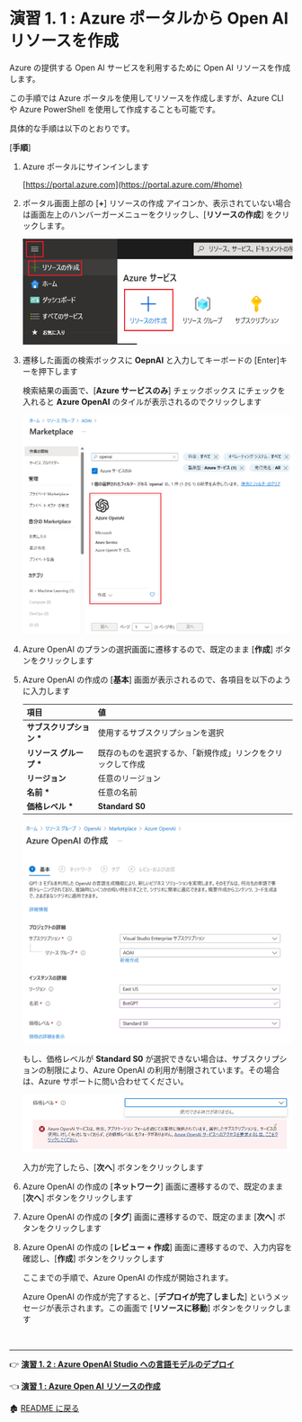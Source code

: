 # 演習 1. 1  : Azure ポータルから Open AI リソースを作成

Azure の提供する Open AI サービスを利用するために Open AI リソースを作成します。

この手順では Azure ポータルを使用してリソースを作成しますが、Azure CLI や Azure PowerShell を使用して作成することも可能です。

具体的な手順は以下のとおりです。

\[**手順**\]

1. Azure ポータルにサインインします

    [https://portal.azure.com](https://portal.azure.com/#home)

2. ポータル画面上部の \[**+**\] リソースの作成 アイコンか、表示されていない場合は画面左上のハンバーガーメニューをクリックし、\[**リソースの作成**\] をクリックします。

    ![リソースの作成](images/Create_AzureResource.png)

3. 遷移した画面の検索ボックスに **OepnAI** と入力してキーボードの \[Enter\]キーを押下します

    検索結果の画面で、\[**Azure サービスのみ**\] チェックボックス にチェックを入れると **Azure OpenAI** のタイルが表示されるのでクリックします

    ![OpenAI リソースの作成](images/Listed_OpenAI.png)

4. Azure OpenAI のプランの選択画面に遷移するので、既定のまま \[**作成**\] ボタンをクリックします

5. Azure OpenAI の作成の \[**基本**\] 画面が表示されるので、各項目を以下のように入力します

    |  項目  |  値  |
    | ---- | ---- |
    |  **サブスクリプション \***  |  使用するサブスクリプションを選択  |
    |  **リソース グループ \***  |  既存のものを選択するか、「新規作成」リンクをクリックして作成  |
    |  **リージョン** | 任意のリージョン |
    |  **名前 \*** | 任意の名前 |
    |  **価格レベル \*** | **Standard S0** |

    ![Open AI](images/Create_OpenAI.png)

    もし、価格レベルが **Standard S0** が選択できない場合は、サブスクリプションの制限により、Azure OpenAI の利用が制限されています。その場合は、Azure サポートに問い合わせてください。

    ![Cannot select Standard S0](images/notCreate_OpenAI.png)

    入力が完了したら、\[**次へ**\] ボタンをクリックします

6. Azure OpenAI の作成の \[**ネットワーク**\] 画面に遷移するので、既定のまま \[**次へ**\] ボタンをクリックします

7. Azure OpenAI の作成の \[**タグ**\] 画面に遷移するので、既定のまま \[**次へ**\] ボタンをクリックします

8. Azure OpenAI の作成の \[**レビュー + 作成**\] 画面に遷移するので、入力内容を確認し、\[**作成**\] ボタンをクリックします

    ここまでの手順で、Azure OpenAI の作成が開始されます。

    Azure OpenAI の作成が完了すると、\[**デプロイが完了しました**\] というメッセージが表示されます。この画面で \[**リソースに移動**\] ボタンをクリックします

<br>

<hr>

👉 [**演習 1. 2 : Azure OpenAI Studio への言語モデルのデプロイ**](Ex01-1.md) 

👈 [**演習 1 : Azure Open AI リソースの作成**](Ex01-0.md) 

🏚️ [README に戻る](README.md)